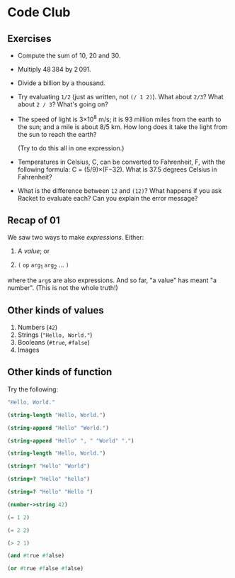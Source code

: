 # Code Club

## Exercises

* Compute the sum of 10, 20 and 30.

* Multiply 48&thinsp;384 by 2&thinsp;091.

* Divide a billion by a thousand. 

* Try evaluating `1/2` (just as written, not `(/ 1 2)`). What about
  `2/3`? What about `2 / 3`? What's going on?

* The speed of light is 3&times;10<sup>8</sup> m/s; it is 93&nbsp;million miles
  from the earth to the sun; and a mile is about 8/5&nbsp;km. How long does it
  take the light from the sun to reach the earth?
  
  (Try to do this all in one expression.)

* Temperatures in Celsius, C, can be converted to Fahrenheit, F, with the
  following formula: C = (5/9)&times;(F&minus;32). What is 37.5 degrees Celsius in
  Fahrenheit?

* What is the difference between `12` and `(12)`? What happens if you ask Racket
  to evaluate each? Can you explain the error message?

## Recap of 01

We saw two ways to make _expressions_. Either:

  1. A _value_; or
  
  2. `(` `op` `arg`<sub>1</sub> `arg`<sub>2</sub> ... `)`

where the `arg`s are also expressions. And so far, "a value" has meant "a
number". (This is not the whole truth!)


## Other kinds of values

1. Numbers (`42`)
2. Strings (`"Hello, World."`)
3. Booleans (`#true`, `#false`)
4. Images


## Other kinds of function

Try the following:

```scheme
"Hello, World."
```
	
```scheme
(string-length "Hello, World.")
```
	
```scheme
(string-append "Hello" "World.")
```

```scheme
(string-append "Hello" ", " "World" ".")
```

```scheme
(string-length "Hello, World.")
```

```scheme
(string=? "Hello" "World")
```

```scheme
(string=? "Hello" "hello")
```

```scheme
(string=? "Hello" "Hello ")
```


```scheme
(number->string 42)
```

```scheme
(= 1 2)
```
	
```scheme
(= 2 2)
```
	
```scheme
(> 2 1)
```
	
```scheme
(and #true #false)
```

```scheme
(or #true #false #false)
```

